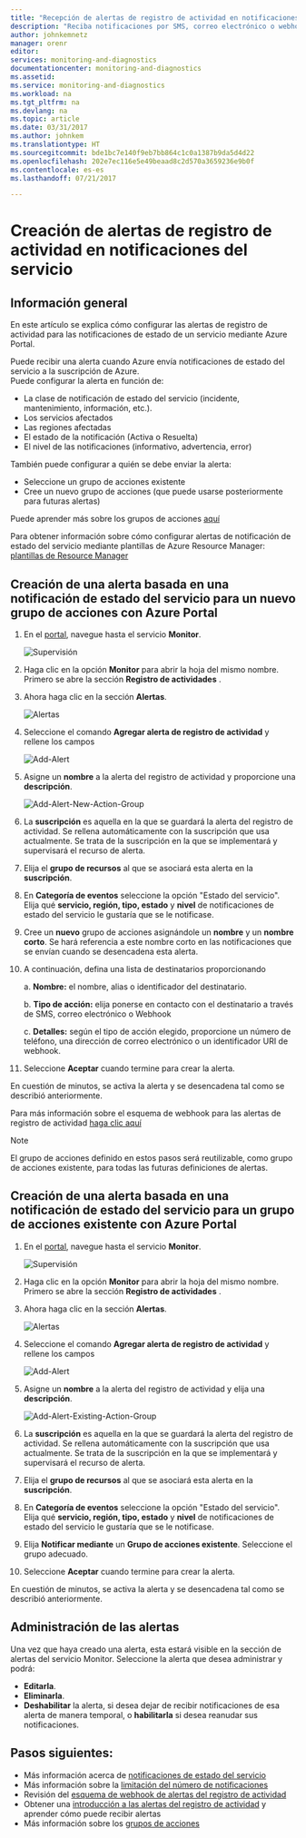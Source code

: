 ```yaml
---
title: "Recepción de alertas de registro de actividad en notificaciones del servicio | Microsoft Docs"
description: "Reciba notificaciones por SMS, correo electrónico o webhook cuando se produzca el servicio de Azure."
author: johnkemnetz
manager: orenr
editor: 
services: monitoring-and-diagnostics
documentationcenter: monitoring-and-diagnostics
ms.assetid: 
ms.service: monitoring-and-diagnostics
ms.workload: na
ms.tgt_pltfrm: na
ms.devlang: na
ms.topic: article
ms.date: 03/31/2017
ms.author: johnkem
ms.translationtype: HT
ms.sourcegitcommit: bde1bc7e140f9eb7bb864c1c0a1387b9da5d4d22
ms.openlocfilehash: 202e7ec116e5e49beaad8c2d570a3659236e9b0f
ms.contentlocale: es-es
ms.lasthandoff: 07/21/2017

---
```

# <a name="create-activity-log-alerts-on-service-notifications"></a>Creación de alertas de registro de actividad en notificaciones del servicio
## <a name="overview"></a>Información general
En este artículo se explica cómo configurar las alertas de registro de actividad para las notificaciones de estado de un servicio mediante Azure Portal.  

Puede recibir una alerta cuando Azure envía notificaciones de estado del servicio a la suscripción de Azure.  
Puede configurar la alerta en función de:
- La clase de notificación de estado del servicio (incidente, mantenimiento, información, etc.).
- Los servicios afectados
- Las regiones afectadas
- El estado de la notificación (Activa o Resuelta)
- El nivel de las notificaciones (informativo, advertencia, error)

También puede configurar a quién se debe enviar la alerta:
- Seleccione un grupo de acciones existente
- Cree un nuevo grupo de acciones (que puede usarse posteriormente para futuras alertas)

Puede aprender más sobre los grupos de acciones [aquí](monitoring-action-groups.md)

Para obtener información sobre cómo configurar alertas de notificación de estado del servicio mediante plantillas de Azure Resource Manager: [plantillas de Resource Manager](monitoring-create-activity-log-alerts-with-resource-manager-template.md)

## <a name="create-an-alert-on-a-service-health-notification-for-a-new-action-group-with-the-azure-portal"></a>Creación de una alerta basada en una notificación de estado del servicio para un nuevo grupo de acciones con Azure Portal
1.  En el [portal](https://portal.azure.com), navegue hasta el servicio **Monitor**.

    ![Supervisión](./media/monitoring-activity-log-alerts-on-service-notifications/home-monitor.png)

2.  Haga clic en la opción **Monitor** para abrir la hoja del mismo nombre. Primero se abre la sección **Registro de actividades** .

3.  Ahora haga clic en la sección **Alertas**.

    ![Alertas](./media/monitoring-activity-log-alerts-on-service-notifications/alerts-blades.png)

4.  Seleccione el comando **Agregar alerta de registro de actividad** y rellene los campos

    ![Add-Alert](./media/monitoring-activity-log-alerts-on-service-notifications/add-activity-log-alert.png)

5.  Asigne un **nombre** a la alerta del registro de actividad y proporcione una **descripción**.

    ![Add-Alert-New-Action-Group](./media/monitoring-activity-log-alerts-on-service-notifications/activity-log-alert-service-notification-new-action-group.png)

6.  La **suscripción** es aquella en la que se guardará la alerta del registro de actividad. Se rellena automáticamente con la suscripción que usa actualmente. Se trata de la suscripción en la que se implementará y supervisará el recurso de alerta.

7.  Elija el **grupo de recursos** al que se asociará esta alerta en la **suscripción**.

8.  En **Categoría de eventos** seleccione la opción "Estado del servicio". Elija qué **servicio, región, tipo, estado** y **nivel** de notificaciones de estado del servicio le gustaría que se le notificase.

9.  Cree un **nuevo** grupo de acciones asignándole un **nombre** y un **nombre corto**. Se hará referencia a este nombre corto en las notificaciones que se envían cuando se desencadena esta alerta.

10. A continuación, defina una lista de destinatarios proporcionando

    a. **Nombre:** el nombre, alias o identificador del destinatario.

    b. **Tipo de acción:** elija ponerse en contacto con el destinatario a través de SMS, correo electrónico o Webhook

    c. **Detalles:** según el tipo de acción elegido, proporcione un número de teléfono, una dirección de correo electrónico o un identificador URI de webhook.

11. Seleccione **Aceptar** cuando termine para crear la alerta.

En cuestión de minutos, se activa la alerta y se desencadena tal como se describió anteriormente.

Para más información sobre el esquema de webhook para las alertas de registro de actividad [haga clic aquí](monitoring-activity-log-alerts-webhook.md)

>[!NOTE]
>El grupo de acciones definido en estos pasos será reutilizable, como grupo de acciones existente, para todas las futuras definiciones de alertas.
>
>

## <a name="create-an-alert-on-a-service-health-notification-using-an-existing-action-group-with-the-azure-portal"></a>Creación de una alerta basada en una notificación de estado del servicio para un grupo de acciones existente con Azure Portal
1.  En el [portal](https://portal.azure.com), navegue hasta el servicio **Monitor**.

    ![Supervisión](./media/monitoring-activity-log-alerts-on-service-notifications/home-monitor.png)
2.  Haga clic en la opción **Monitor** para abrir la hoja del mismo nombre. Primero se abre la sección **Registro de actividades** .

3.  Ahora haga clic en la sección **Alertas**.

    ![Alertas](./media/monitoring-activity-log-alerts-on-service-notifications/alerts-blades.png)
4.  Seleccione el comando **Agregar alerta de registro de actividad** y rellene los campos

    ![Add-Alert](./media/monitoring-activity-log-alerts-on-service-notifications/add-activity-log-alert.png)
5.  Asigne un **nombre** a la alerta del registro de actividad y elija una **descripción**.

    ![Add-Alert-Existing-Action-Group](./media/monitoring-activity-log-alerts-on-service-notifications/activity-log-alert-service-notification-existing-action-group.png)
6.  La **suscripción** es aquella en la que se guardará la alerta del registro de actividad. Se rellena automáticamente con la suscripción que usa actualmente. Se trata de la suscripción en la que se implementará y supervisará el recurso de alerta.

7.  Elija el **grupo de recursos** al que se asociará esta alerta en la **suscripción**.

8.  En **Categoría de eventos** seleccione la opción "Estado del servicio". Elija qué **servicio, región, tipo, estado** y **nivel** de notificaciones de estado del servicio le gustaría que se le notificase.

9.  Elija **Notificar mediante** un **Grupo de acciones existente**. Seleccione el grupo adecuado.

10. Seleccione **Aceptar** cuando termine para crear la alerta.

En cuestión de minutos, se activa la alerta y se desencadena tal como se describió anteriormente.

## <a name="managing-your-alerts"></a>Administración de las alertas

Una vez que haya creado una alerta, esta estará visible en la sección de alertas del servicio Monitor. Seleccione la alerta que desea administrar y podrá:
* **Editarla**.
* **Eliminarla**.
* **Deshabilitar** la alerta, si desea dejar de recibir notificaciones de esa alerta de manera temporal, o **habilitarla** si desea reanudar sus notificaciones.

## <a name="next-steps"></a>Pasos siguientes:
- Más información acerca de [notificaciones de estado del servicio](monitoring-service-notifications.md)
- Más información sobre la [limitación del número de notificaciones](monitoring-alerts-rate-limiting.md)
- Revisión del [esquema de webhook de alertas del registro de actividad](monitoring-activity-log-alerts-webhook.md)
- Obtener una [introducción a las alertas del registro de actividad](monitoring-overview-alerts.md) y aprender cómo puede recibir alertas  
- Más información sobre los [grupos de acciones](monitoring-action-groups.md)

